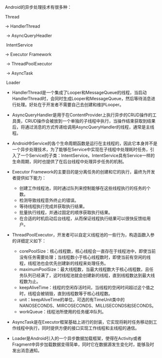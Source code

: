 Android的异步处理技术有很多种：



Thread

-> HandlerThread

​    -> AsyncQueryHeadler

​        IntentService

-> Executor Framework

​    -> ThreadPoolExecutor

​    -> AsyncTask

​        Loader



* HandlerThread是一个集成了Looper和MessageQueue的线程，当启动HandlerThread时，会同时生成Looper和MessageQueue，然后等待消息进行处理。好处在于开发者不需要自己去创建和维护Looper。

* AsyncQueryHandler是用于在ContentProvider上执行异步的CRUD操作的工具类，CRUD操作会被放到一个单独的子线程中执行，当操作结束获取到结果后，将通过消息的方式传递给调用AsyncQueryHandler的线程，通常是主线程。
* Android中Service的各个生命周期函数是运行在主线程的，因此它本身并不是一个异步处理技术，为了能够在Service中实现在子线程中处理耗时任务，引入了一个Service的子类：IntentService。IntentService具有Service一样的生命周期，同时也提供了在后台线程中处理异步任务的机制。
* Executor Framework的主要目的是分离任务的创建和它的执行，最终为开发者提供如下能力：
  * 创建工作线程池，同时通过队列来控制能够在这些线程执行的任务的个数。
  * 检测导致线程意外终止的错误。
  * 等待线程执行完成并获取执行结果。
  * 批量执行线程，并通过固定的顺序获取执行结果。
  * 在合适的时机启动后台线程，从而保证线程执行结果可以很快反馈给用户。

* ThreadPoolExecutor，开发者可以自定义线程池的一些行为，构造函数入参的详细定义如下：
  * corePoolSize：核心线程数，核心线程会一直存在于线程池中，即使当前没有任务需要处理；当线程数小于核心线程数时，即使当前有空闲的线程，线程池也会优先创建新的线程来处理任务。
  * maximumPoolSize：最大线程数，当最大线程数大于核心线程数，且任务队列已经满了，这时线程池就会创建新的线程，直到线程数达到最大线程数为止。
  * keepAliveTime：线程的空闲存活时间，当线程的空闲时间超过这个值之时，线程会被销毁，直到线程数等于核心线程数。
  * unit：keepAliveTime的单位，可选的有TimeUnit类中的NANOSECONDS、MIRCOSECONDS、MILLISECONDS和SECONDS。
  * workQueue：线程池所使用的任务缓冲队列。

* AsyncTask是在Executor框架基础上进行的封装，它实现将耗时任务移动到工作线程中执行，同时提供方便的接口实现工作线程和主线程的通信。
* Loader是Android引入的一个异步数据加载框架，使得在Activity或者Fragment中异步加载数据变得简单，同时它在数据源发生变化时，能够及时发出消息通知。